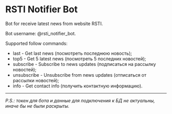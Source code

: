 # RSTI Notifier Bot
Bot for receive latest news from website RSTI.

Bot username: @rsti_notifier_bot.

Supported follow commands:
- last - Get last news (посмотреть последнюю новость);
- top5 - Get 5 latest news (посмотреть 5 последних новостей);
- subscribe - Subscribe to news updates (подписаться на рассылку новостей);
- unsubscribe - Unsubscribe from news updates (отписаться от рассылки новостей);
- info - Get contact info (получить контактную информацию).

----

_P.S.: токен для бота и данные для подключения к БД не актуальны, иначе бы не были раскрыты._
